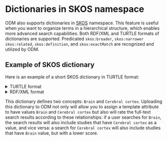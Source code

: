 # Dictionaries in SKOS namespace

ODM also supports dictionaries in [SKOS](https://www.w3.org/2009/08/skos-reference/skos.html) namespace. This feature is
useful when you
want to organize terms in a hierarchical structure, which enables more advanced search capabilities. Both RDF/XML and
TURTLE formats
of dictionaries are supported. Predicated `skos:broader`, `skos:narrower` `skos:related`, `skos:definition`,
and `skos:exactMatch` are recognized
and utilized by ODM.

## Example of SKOS dictionary

Here is an example of a short SKOS dictionary in TURTLE format:

<details>
<summary>TURTLE format</summary>

```ttl
@prefix skos: <http://www.w3.org/2004/02/skos/core#> .

<http://vocabulary.boehringer-ingelheim.com/BodySystem/562>
	a skos:Concept ;
	skos:prefLabel "Cerebral cortex"@en .
	
<http://vocabulary.boehringer-ingelheim.com/BodySystem/104>
	a skos:Concept ;
	skos:narrower <http://vocabulary.boehringer-ingelheim.com/BodySystem/562> ;
	skos:prefLabel "Brain"@en .
	
<http://vocabulary.boehringer-ingelheim.com/BodySystem/562> skos:broader <http://vocabulary.boehringer-ingelheim.com/BodySystem/104> .
```
</details>

<details>
<summary>RDF/XML format</summary>

```xml
<?xml version="1.0" encoding="utf-8" ?>
<rdf:RDF xmlns:rdf="http://www.w3.org/1999/02/22-rdf-syntax-ns#"
         xmlns:skos="http://www.w3.org/2004/02/skos/core#">

    <skos:Concept rdf:about="http://vocabulary.boehringer-ingelheim.com/BodySystem/562">
        <skos:prefLabel xml:lang="en">Cerebral cortex</skos:prefLabel>
        <skos:broader>
            <skos:Concept rdf:about="http://vocabulary.boehringer-ingelheim.com/BodySystem/104">
                <skos:narrower rdf:resource="http://vocabulary.boehringer-ingelheim.com/BodySystem/562"/>
                <skos:prefLabel xml:lang="en">Brain</skos:prefLabel>
            </skos:Concept>
        </skos:broader>

    </skos:Concept>

</rdf:RDF>
```

</details>

This dictionary defines two concepts: `Brain` and `Cerebral cortex`. Uploading this dictionary to ODM not only will allow you
to assign a template attribute to have values `Brain` and `Cerebral cortex` but also will rate the full-text search results
according to these relationships: if a user searches for `Brain`, the search results will also include studies that have
`Cerebral cortex` as a value,  and vice versa: a search for `Cerebral cortex` will also include studies that have `Brain`
value, but with a lower score.
